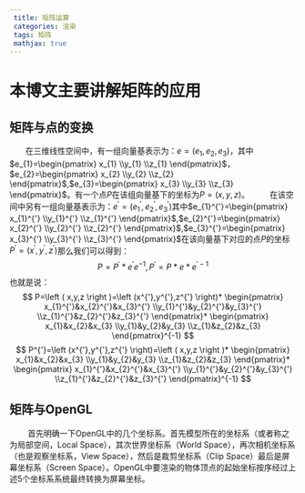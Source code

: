 ```yaml
---
 title: 矩阵运算
 categories: 渲染
 tags: 矩阵
 mathjax: true
---
```

# 本博文主要讲解矩阵的应用
## 矩阵与点的变换
&emsp;&emsp;在三维线性空间中，有一组向量基表示为：$e =\left ( e_{1},e_{2},e_{3}\right)$，其中$e_{1}=\begin{pmatrix}
 x_{1}
\\y_{1}
 \\z_{1}
\end{pmatrix}$，$e_{2}=\begin{pmatrix}
 x_{2}
\\y_{2}
 \\z_{2}
\end{pmatrix}$,$e_{3}=\begin{pmatrix}
 x_{3}
\\y_{3}
 \\z_{3}
\end{pmatrix}$。有一个点$P$在该组向量基下的坐标为$P=\left ( x,y,z \right )$。
&emsp;&emsp; 在该空间中另有一组向量基表示为：$e^{'}=\left ( e_{1}^{'},e_{2}^{'},e_{3}^{'}\right )$其中$e_{1}^{'}=\begin{pmatrix}
 x_{1}^{'}
\\y_{1}^{'}
 \\z_{1}^{'}
\end{pmatrix}$,$e_{2}^{'}=\begin{pmatrix} x_{2}^{'}
\\y_{2}^{'}
 \\z_{2}^{'}
\end{pmatrix}$,$e_{3}^{'}=\begin{pmatrix}
 x_{3}^{'}
\\y_{3}^{'}
 \\z_{3}^{'}
\end{pmatrix}$在该向量基下对应的点$P$的坐标$P^{'}=\left (x^{'},y^{'},z^{'} \right)$那么我们可以得到：
$$
P = P^{'}*e^{'}e^{-1}, P^{'} = P*e*e^{'-1} 
$$
也就是说：
$$
P=\left ( x,y,z \right )=\left (x^{'},y^{'},z^{'} \right)*
\begin{pmatrix}
 x_{1}^{'}&x_{2}^{'}&x_{3}^{'}
\\y_{1}^{'}&y_{2}^{'}&y_{3}^{'}
 \\z_{1}^{'}&z_{2}^{'}&z_{3}^{'}
\end{pmatrix}*
\begin{pmatrix}
 x_{1}&x_{2}&x_{3}
\\y_{1}&y_{2}&y_{3}
 \\z_{1}&z_{2}&z_{3}
\end{pmatrix}^{-1}
$$
$$
P^{'}=\left (x^{'},y^{'},z^{'} \right)=\left ( x,y,z \right )*
\begin{pmatrix}
 x_{1}&x_{2}&x_{3}
\\y_{1}&y_{2}&y_{3}
 \\z_{1}&z_{2}&z_{3}
\end{pmatrix}*
\begin{pmatrix}
 x_{1}^{'}&x_{2}^{'}&x_{3}^{'}
\\y_{1}^{'}&y_{2}^{'}&y_{3}^{'}
 \\z_{1}^{'}&z_{2}^{'}&z_{3}^{'}
\end{pmatrix}^{-1}
$$
## 矩阵与OpenGL
&emsp;&emsp; 首先明确一下OpenGL中的几个坐标系。首先模型所在的坐标系（或者称之为局部空间，Local Space），其次世界坐标系（World Space），再次相机坐标系（也是观察坐标系，View Space），然后是裁剪坐标系（Clip Space）最后是屏幕坐标系（Screen Space）。OpenGL中要渲染的物体顶点的起始坐标按序经过上述5个坐标系系统最终转换为屏幕坐标。
